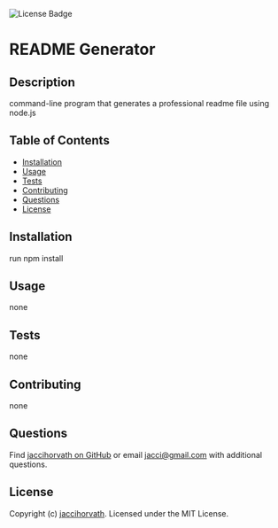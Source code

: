 
![License Badge](https://img.shields.io.github/license/jaccihorvath/README-generator)
# README Generator

## Description
command-line program that generates a professional readme file using node.js

## Table of Contents
* [Installation](#installation)
* [Usage](#usage)
* [Tests](#tests)
* [Contributing](#contributing)
* [Questions](#questions)
* [License](license)

## Installation
run npm install

## Usage
none

## Tests
none

## Contributing
none

## Questions
Find [jaccihorvath on GitHub](https://github.com/jaccihorvath) or email [jacci@gmail.com](mailto:jacci@gmail.com) with additional questions.

## License
Copyright (c) [jaccihorvath](https://github.com/jaccihorvath).
Licensed under the MIT License.
